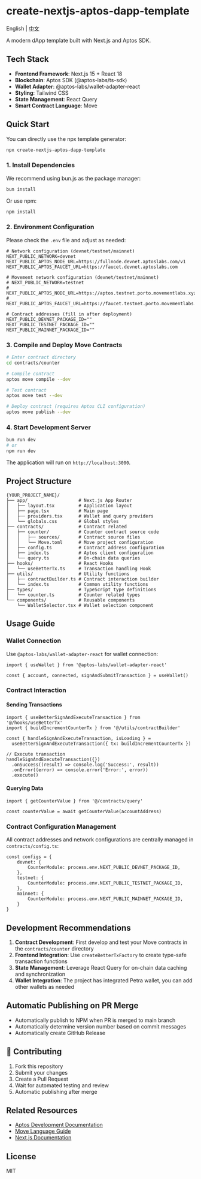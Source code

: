 # create-nextjs-aptos-dapp-template

English | [中文](./README.md)

A modern dApp template built with Next.js and Aptos SDK.

## Tech Stack

- **Frontend Framework**: Next.js 15 + React 18
- **Blockchain**: Aptos SDK (@aptos-labs/ts-sdk)
- **Wallet Adapter**: @aptos-labs/wallet-adapter-react
- **Styling**: Tailwind CSS
- **State Management**: React Query
- **Smart Contract Language**: Move

## Quick Start

You can directly use the npx template generator:
```bash
npx create-nextjs-aptos-dapp-template
```

### 1. Install Dependencies

We recommend using bun.js as the package manager:

```bash
bun install
```

Or use npm:

```bash
npm install
```

### 2. Environment Configuration

Please check the `.env` file and adjust as needed:

```env
# Network configuration (devnet/testnet/mainnet)
NEXT_PUBLIC_NETWORK=devnet
NEXT_PUBLIC_APTOS_NODE_URL=https://fullnode.devnet.aptoslabs.com/v1
NEXT_PUBLIC_APTOS_FAUCET_URL=https://faucet.devnet.aptoslabs.com

# Movement network configuration (devnet/testnet/mainnet)
# NEXT_PUBLIC_NETWORK=testnet
# NEXT_PUBLIC_APTOS_NODE_URL=https://aptos.testnet.porto.movementlabs.xyz/v1
# NEXT_PUBLIC_APTOS_FAUCET_URL=https://faucet.testnet.porto.movementlabs.xyz

# Contract addresses (fill in after deployment)
NEXT_PUBLIC_DEVNET_PACKAGE_ID=""
NEXT_PUBLIC_TESTNET_PACKAGE_ID=""
NEXT_PUBLIC_MAINNET_PACKAGE_ID=""
```

### 3. Compile and Deploy Move Contracts

```bash
# Enter contract directory
cd contracts/counter

# Compile contract
aptos move compile --dev

# Test contract
aptos move test --dev

# Deploy contract (requires Aptos CLI configuration)
aptos move publish --dev
```

### 4. Start Development Server

```bash
bun run dev
# or
npm run dev
```

The application will run on `http://localhost:3000`.

## Project Structure

```
{YOUR_PROJECT_NAME}/
├── app/                   # Next.js App Router
│   ├── layout.tsx         # Application layout
│   ├── page.tsx           # Main page
│   ├── providers.tsx      # Wallet and query providers
│   └── globals.css        # Global styles
├── contracts/             # Contract related
│   ├── counter/           # Counter contract source code
│   │   ├── sources/       # Contract source files
│   │   └── Move.toml      # Move project configuration
│   ├── config.ts          # Contract address configuration
│   ├── index.ts           # Aptos client configuration
│   └── query.ts           # On-chain data queries
├── hooks/                 # React Hooks
│   └── useBetterTx.ts     # Transaction handling Hook
├── utils/                 # Utility functions
│   ├── contractBuilder.ts # Contract interaction builder
│   └── index.ts           # Common utility functions
├── types/                 # TypeScript type definitions
│   └── counter.ts         # Counter related types
└── components/            # Reusable components
    └── WalletSelector.tsx # Wallet selection component
```

## Usage Guide

### Wallet Connection

Use `@aptos-labs/wallet-adapter-react` for wallet connection:

```tsx
import { useWallet } from '@aptos-labs/wallet-adapter-react'

const { account, connected, signAndSubmitTransaction } = useWallet()
```

### Contract Interaction

#### Sending Transactions

```tsx
import { useBetterSignAndExecuteTransaction } from '@/hooks/useBetterTx'
import { buildIncrementCounterTx } from '@/utils/contractBuilder'

const { handleSignAndExecuteTransaction, isLoading } = 
  useBetterSignAndExecuteTransaction({ tx: buildIncrementCounterTx })

// Execute transaction
handleSignAndExecuteTransaction({})
  .onSuccess((result) => console.log('Success:', result))
  .onError((error) => console.error('Error:', error))
  .execute()
```

#### Querying Data

```tsx
import { getCounterValue } from '@/contracts/query'

const counterValue = await getCounterValue(accountAddress)
```

### Contract Configuration Management

All contract addresses and network configurations are centrally managed in `contracts/config.ts`:

```tsx
const configs = {
    devnet: {
        CounterModule: process.env.NEXT_PUBLIC_DEVNET_PACKAGE_ID,
    },
    testnet: {
        CounterModule: process.env.NEXT_PUBLIC_TESTNET_PACKAGE_ID,
    },
    mainnet: {
        CounterModule: process.env.NEXT_PUBLIC_MAINNET_PACKAGE_ID,
    }
}
```

## Development Recommendations

1. **Contract Development**: First develop and test your Move contracts in the `contracts/counter` directory
2. **Frontend Integration**: Use `createBetterTxFactory` to create type-safe transaction functions
3. **State Management**: Leverage React Query for on-chain data caching and synchronization
4. **Wallet Integration**: The project has integrated Petra wallet, you can add other wallets as needed

## Automatic Publishing on PR Merge
- Automatically publish to NPM when PR is merged to main branch
- Automatically determine version number based on commit messages
- Automatically create GitHub Release

## 🤝 Contributing

1. Fork this repository
2. Submit your changes
3. Create a Pull Request
4. Wait for automated testing and review
5. Automatic publishing after merge

## Related Resources

- [Aptos Development Documentation](https://aptos.dev/build/sdks/ts-sdk)
- [Move Language Guide](https://aptos.dev/build/smart-contracts)
- [Next.js Documentation](https://nextjs.org/docs)

## License

MIT
